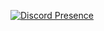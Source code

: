 
[![Discord Presence](https://lanyard-profile-readme.vercel.app/api/570227162083229732
                            )](https://discord.com/users/570227162083229732)


